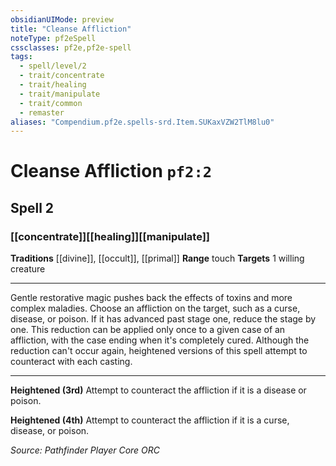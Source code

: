 ```yaml
---
obsidianUIMode: preview
title: "Cleanse Affliction"
noteType: pf2eSpell
cssclasses: pf2e,pf2e-spell
tags:
  - spell/level/2
  - trait/concentrate
  - trait/healing
  - trait/manipulate
  - trait/common
  - remaster
aliases: "Compendium.pf2e.spells-srd.Item.SUKaxVZW2TlM8lu0" 
---
```

# Cleanse Affliction  `pf2:2`  
## Spell 2
### [[concentrate]][[healing]][[manipulate]]
**Traditions** [[divine]], [[occult]], [[primal]]
**Range** touch
**Targets** 1 willing creature
* * * 
Gentle restorative magic pushes back the effects of toxins and more complex maladies. Choose an affliction on the target, such as a curse, disease, or poison. If it has advanced past stage one, reduce the stage by one. This reduction can be applied only once to a given case of an affliction, with the case ending when it's completely cured. Although the reduction can't occur again, heightened versions of this spell attempt to counteract with each casting.

* * *

**Heightened (3rd)** Attempt to counteract the affliction if it is a disease or poison.

**Heightened (4th)** Attempt to counteract the affliction if it is a curse, disease, or poison.

*Source: Pathfinder Player Core*
*ORC*